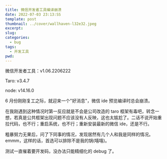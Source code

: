 ```yaml
---
title: 微信开发者工具编译崩溃
date: 2022-07-03 23:13:SS
template: post
thumbnail: ../cover/wallhaven-l32e32.jpeg
excerpt:
slug:
categories:
  - bug
tags:
  - 开发工具
pwd:
---
```


微信开发者工具：v1.06.2206222

Taro: v3.4.7

node: v14.16.0

6 月份刚刚复工之际，就迎来一个"好消息"，微信 ide 预览编译时总会崩溃。

在我刚遇到这种情况时第一反应就是不会是公司改造的 taro 框架有毒吧，转念一想，若真是公共框架出现问题不应该没有人反映，这也太尴尬了。二话不说开始重拉代码，也不行；重启系统，也不行；重新安装最新的微信 ide，还是不行。

粗暴努力无果后，问了下同事的情况，发现居然有几个人和我是同样的情况。emmm，这样的话，首选可以排除不是我的锅(嘻嘻)。

测试一直催着要开发码，没办法只能精细化的 debug 了。
